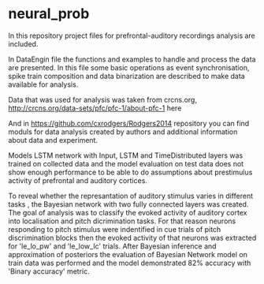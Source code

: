 # neural_prob
In this repository project files for prefrontal-auditory recordings analysis are included.

In DataEngin file the functions and examples to handle and process the data are presented. 
In this file some basic operations as event synchronisation, spike train composition and data binarization are described to make data available for analysis. 

Data that was used for analysis was taken from crcns.org,  http://crcns.org/data-sets/pfc/pfc-1/about-pfc-1 here

And in https://github.com/cxrodgers/Rodgers2014 repository you can find moduls for data analysis created by authors and additional information about data and experiment. 

Models 
LSTM  network with Input, LSTM and TimeDistributed layers was trained on collected data and the model evaluation on test data does not show enough performance to be able to do assumptions about prestimulus activity of prefrontal and auditory cortices. 


To reveal whether the represantation of auditory stimulus varies in different tasks , the Bayesian network with two fully connected layers was created. The goal of analysis was to classify the evoked activity of auditory cortex into localisation and pitch dicrimination tasks. 
For that reason neurons responding to pitch stimulus were indentified in cue trials of pitch discrimination blocks then the evoked  activity of that neurons was extracted for 'le_lo_pw' and 'le_low_lc' trials. After Bayesian inference and  approximation of posteriors the evaluation of Bayesian Network model on train data was performed and the model demonstrated 82% accuracy with 'Binary accuracy' metric. 












